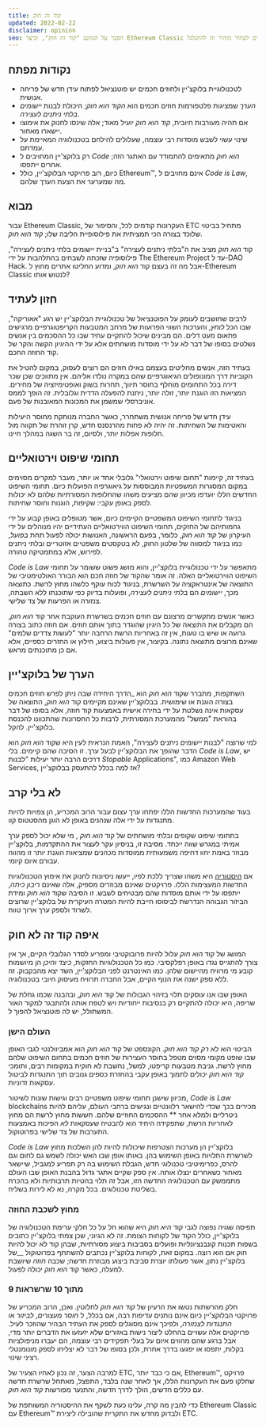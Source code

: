 ```yaml
---
title: קוד זה חוק
updated: 2022-02-22
disclaimer: opinion
seo: הסבר על המושג "קוד זה חוק", וכיצד Ethereum Classic הוא אחד מפרויקטי הבלוקצ'יין הבודדים שמאפשרים לעתיד מזהיר זה להתגלגל.
---
```


## נקודות מפתח

- לטכנולוגיית בלוקצ'יין ולחוזים חכמים יש פוטנציאל לפתוח עידן חדש של פריחה אנושית.
- _הערך_ שמציגות פלטפורמות חוזים חכמים הוא _הקוד הוא חוק_; היכולת לבנות _יישומים בלתי ניתנים לעצירה_.
- אם תהיה מעורבות חיובית, _קוד הוא חוק_ יועיל מאוד; אלה שינסו לחנוק את אימוצו יישארו מאחור.
- שינוי עשוי לשבש מוסדות רבי עוצמה, שעלולים להילחם בטכנולוגיה המאיימת על עמדתם.
- רק בלוקצ'יין המחויבים ל _Code הוא חוק_ מתאימים להתמודד עם האתגר הזה; אחרים ייתפסו.
- כיום, רוב פרויקטי הבלוקצ'יין, כולל Ethereum™, אינם מחויבים ל _Code is Law_, מה שמערער את הצעת הערך שלהם.

## מבוא

עבור Ethereum Classic, העקרונות קודמים לכל, והסיפור של ETC מתחיל בביטוי שלוכד בצורה הכי תמציתית את פילוסופיית הליבה שלו; _קוד הוא חוק_.

קוד _הוא חוק_ מציב את ה"בלתי ניתנים לעצירה" ב"בניית יישומים בלתי ניתנים לעצירה", פילוסופיה שזכתה לשבחים בהתלהבות על ידי The Ethereum Project עד ל-DAO Hack. אבל מה זה בעצם קוד _הוא חוק_, ומדוע החליטו אתרים מחוץ ל-Ethereum Classic לנטוש אותו?

## חזון לעתיד

לרבים שחושבים לעומק על הפוטנציאל של טכנולוגיית הבלוקצ'יין יש רגע "אאוריקה", שבו הכל _לוחץ_, והערכות השווי הפרועות של מרחב המטבעות הקריפטוגרפיים מרגישים פתאום מעט דלים. הם מבינים שיכול להתקיים עתיד שבו כל ההסכמים בין אנשים נשלטים בסופו של דבר לא על ידי מוסדות מושחתים אלא על ידי ההיגיון הקשה והקר של קוד החוזה החכם.

בעתיד הזה, אנשים מחליטים בעצמם באילו חוזים הם רוצים לעסוק, במקום להטיל את הקוביות דרך המונופולים הגיאוגרפיים שהם במקרה נולדו אליהם. אין מתווכים שכן שכר דירה בכל התחומים מוחלף בחוסר תיווך, תחרות בשוק ואופטימיזציה של מחירים. המציאות הזו הוגנת יותר, זולה יותר, ניתנת להפעלה הדדית וגלובלית. זה הופך לממס אוניברסלי שמשמן את המכונות המאובנות של פעם.

עידן חדש של פריחה אנושית משתחרר, כאשר החברה מנותקת מחוסר היעילות והאטימות של השחיתות. זה יהיה לא פחות מהרנסנס חדש, קרן זוהרת של תקווה מול חלופות אפלות יותר, ולסיום, זה בר השגה במהלך חיינו.

## תחומי שיפוט וירטואליים

בעתיד זה, קיימות "תחום שיפוט וירטואלי" גלובלי אחד או יותר, מעבר למקרים מסוימים במקום המסגרות המשפטיות המבוססות על גיאוגרפיה הפועלות כיום. תחומי השיפוט החדשים הללו יועדפו מכיוון שהם מציעים משהו שהחלופות המסורתיות שלהם לא יכולות לספק באופן עקבי: שקיפות, הוגנות וחוסר שחיתות.

בניגוד לתחומי השיפוט המשפטיים הקיימים כיום, אשר מטופלים באופן קבוע על ידי גחמותיהם של החזקים, תחומי השיפוט הווירטואליים העתידיים יהיו מנוהלים על ידי העיקרון של _קוד הוא חוק_, כלומר, בפעם הראשונה, האנושות יכולה לפעול תחת _בפועל_, כמו בניגוד למסווה של שלטון החוק, לא בטקסטים משפטיים אזוטריים ובלתי ניתנים לפירוש, אלא במתמטיקה טהורה.

_Code is Law_ מתאפשר על ידי טכנולוגיית בלוקצ'יין, והוא מושג פשוט ששומר על תחומי השיפוט הווירטואליים האלה. זה אומר שהקוד של חוזה חכם הוא הבורר האולטימטיבי של התוצאה של אינטראקציה על השרשרת, בניגוד לכוח עוקף כלשהו מחוץ לרשת. כתוצאה מכך, _יישומים_ הם _בלתי ניתנים לעצירה_, ופועלות בדיוק כפי שתוכנתו ללא השבתה, צנזורה או הפרעות של צד שלישי.

כאשר אנשים מתקשרים מרצונם עם חוזים חכמים בשרשרת העוקבת אחר קוד _הוא חוק_, הם מקבלים את התוצאה של כל היגיון שהוגדר בתוך אותם חוזים. אם חוזה כתוב בצורה גרועה או שיש בו טעות, אין זה באחריות הרשת הרחבה יותר "לעשות צדדים שלמים" שאינם מרוצים מתוצאה נתונה. בקיצור, אין פעולות ביצוע, חילוץ או החזרים כספיים, אלא אם כן מתוכנתים מראש.

## הערך של בלוקצ'יין

</em> השתקפות, מתברר שקוד _הוא חוק_ הוא _הדרך היחידה שבה ניתן לפרש חוזים חכמים בצורה הוגנת או שימושית. בבלוקצ'יין שאינם מקיימים קוד _הוא חוק_, התוצאה של עסקאות אינה נשלטת על ידי בחירה אישית באמצעות קוד חוזה, אלא בסופו של דבר בהוראת "ממשל" מהמערכת המסורתית, לרבות כל החסרונות שהתכוונו להכנסת בלוקצ'יין. להקל.</p>

למי שרוצה "לבנות _יישומים_ ניתנים לעצירה", האמת הנראית לעין היא שקוד _הוא חוק_ הוא הדבר שהופך את הבלוקצ'יין לבעל ערך. זו הסיבה שהם קיימים. בלי _Code is Law_, יש דרכים הרבה יותר יעילות "לבנות _Stopable_ Applications", כמו Amazon Web Services, אז למה בכלל להתעסק בבלוקצ'יין?

## לא בלי קרב

בעוד שהמערכות החדשות הללו יפתחו ערך עצום עבור הרוב המכריע, הן צפויות להיות מתנגדות על ידי אלה שנהנים באופן לא הוגן מהסטטוס קוו.

בתחומי שיפוט שקופים ובלתי מושחתים של קוד _הוא חוק_ , מי שלא יכול לספק ערך אמיתי במגרש שווה ייכחד. מסיבה זו, בניסיון עקר לעצור את ההתקדמות, בלוקצ'יין מבוזר באמת יחוו דחיפה משמעותית ממוסדות מכהנים שמציאות הוגנת יותר זו מהווה עבורם איום קיומי.

אם [היסטוריה](https://www.eff.org/wp/riaa-v-people-five-years-later) היא משהו שצריך ללכת לפיו, ייעשו ניסיונות לחנוק את אימוץ הטכנולוגיות החדשות המעצימות הללו. פרויקטים שאינם מבוזרים מספיק, אלה שאינם _ריבון כיתה_, ייתפסו על ידי אותם מוסדות שהם מבטיחים לשבש. זו הסיבה שקוד _הוא חוק_ ומידת הביזור הגבוהה הנדרשת לביסוסו חייבת להיות המטרה העיקרית של בלוקצ'יין שרוצים לשרוד ולספק ערך ארוך טווח.

## איפה קוד זה לא חוק

המושג של קוד _הוא חוק_ עלול להיות פרובוקטיבי ומפריע לסדר הגלובלי הקיים, אך אין צורך להתגייס נגדו באופן רפלקסיבי. כמו כל הטכנולוגיות החזקות, _כיצד והיכן_ הן מיושמות קובע מי מרוויח מהיישום שלהן. כמו האינטרנט לפני הבלוקצ'יין, השד יצא מהבקבוק. זה ללא ספק ישנה את הנוף הקיים, אבל החברה תרוויח מעיסוק חיובי בטכנולוגיה.

האופן שבו אנו עוסקים תלוי בזיהוי הגבולות של קוד _הוא חוק_, ובהבנה שכמו גחלת של שריפה, היא יכולה להתקיים רק בנסיבות ייחודיות ויש לטפח אותה ולהתבגר למקור האור המשתולל, יש לה פוטנציאל להפוך ל.

### העולם הישן

הביטוי הוא לא _רק קוד הוא חוק_. הקונספט של קוד _הוא חוק_ הוא אמביוולנטי לגבי האופן שבו שופט מקומי מסוים מטפל בחוסר העצירות של חוזים חכמים בתחום השיפוט שלהם מחוץ לרשת. גניבת מטבעות קריפטו, למשל, נחשבת לא חוקית במקומות רבים, ותומכי _קוד הוא חוק_ יכולים לתמוך באופן עקבי בהחזרת כספים גנובים תוך התנגדות לביטול עסקאות זדוניות.

מכיוון שישנן תחומי שיפוט משפטיים רבים וגישות שונות לשיטור, *Code is Law* blockchains מכירים בכך שכדי להישאר רלוונטיים ונגישים ברחבי העולם, עליהם להיות ניטרליים ולמלא אחר ** ההסכמים החוזיים שלהם. חששות מחוץ לרשת הם מחוץ לאחריות הרשת, שתפקידה היחיד הוא להבטיח שעסקאות _לא_ הפיכות באמצעות התערבות של צד שלישי בפרוטוקול.

_Code is Law_ בלוקצ'יין הן מערכות הצטרפות שיכולות להיות להן השלכות מחוץ לשרשרת התלויות באופן השימוש בהן. באותו אופן שבו האש יכולה לשמש גם לחום וגם להרס, כפרימיטיבי טכנולוגי חדש, הגבלת השימוש בה רק תפריע למגביל, שיישאר מאחור כשאחרים ינצלו אותה. אין ספק שקיים אתגר גדול בהבנת האופן שבו העולם מתממשק עם הטכנולוגיה החדשה הזו, אבל זה תלוי בהטיות תרבותיות ולא בהכרח בשליטת טכנולוגים. בכל מקרה, נא לא לירות בשליח.

### מחוץ לשכבת החוזה

תפיסה שגויה נפוצה לגבי קוד _היא חוק_ היא שהוא חל על כל חלקי ערימת הטכנולוגיה של בלוקצ'יין, כולל הקוד של לקוחות הצומת. זה לא הגיוני, שכן צמתי בלוקצ'יין כתובים בשפות תכנות קונבנציונליות ופועלים בסביבות ביצוע מסורתיות, שבהן קוד לא יכול להיות חוק אם הוא רוצה. במקום זאת, לקוחות בלוקצ'יין נכתבים להשתתף בפרוטוקול __של בלוקצ'יין נתון, אשר פעולתו יוצרת סביבת ביצוע מבוזרת חדשה; שכבה _חוזה_ שיושבת למעלה, כאשר קוד _הוא חוק_ יכולה לפעול.

### 9 מתוך 10 שרשראות

חלק מהרשתות נטשו את הרעיון של _קוד הוא חוק_ לחלוטין. ואכן, הרוב המכריע של פרויקטי הבלוקצ'יין כיום אינם נותנים עדיפות רבה, אם בכלל, ל _חוסר מעצורים_, _לביזור_ או _התנגדות לצנזורה_, ולפיכך אינם מסוגלים לספק את העתיד הבהיר שהוזכר לעיל. פרויקטים אלה עשויים בהחלט ליצור נישות באזורים שלא יזעזעו את הדברים יותר מדי, אבל ברגע שהם מהווים איום על בעלי תפקידים רבי עוצמה, הם יעברו מניפולציות בקלות, יתפסו או יפגעו בדרך אחרת, ולכן בסופו של דבר לא יצליחו לספק מונומנטלי רציני שינוי.

למרבה הצער, זה נכון לאחיו הצעיר של ETC, אם כי כבד יותר, Ethereum™, פרויקט שחלקו פעם את העקרונות הללו, אך לאחר שנה בלבד, התפצל, מאתחל שרשרת חדשה עם כללים חדשים, הולך לדרך חדשה, והתנער מפורשות _קוד הוא חוק_.

כדי להבין מה קרה, עלינו כעת לשקף את ההיסטוריה המשותפת של Ethereum Classic עם Ethereum™ ולבדוק מחדש את התקרית שהובילה ליצירת ETC.
